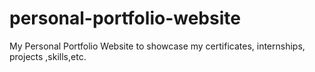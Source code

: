 # personal-portfolio-website
My Personal Portfolio Website to showcase my certificates, internships, projects ,skills,etc.
